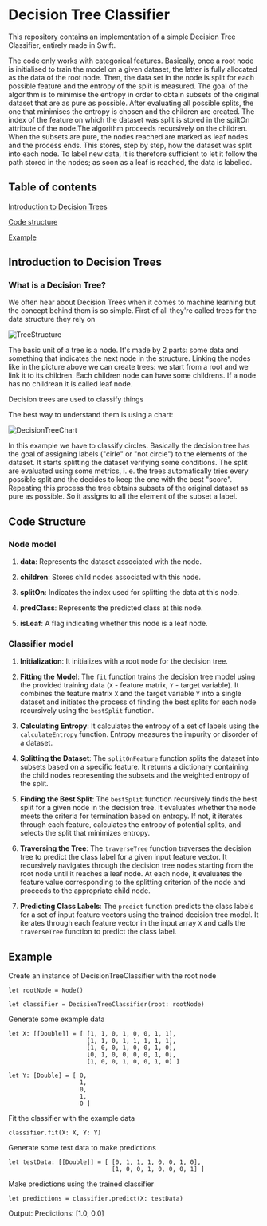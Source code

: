 # Decision Tree Classifier
This repository contains an implementation of a simple Decision Tree Classifier, entirely made in Swift.

The code only works with categorical features. Basically, once a root node is initialised to train the model on a given dataset, the latter is fully allocated as the data of the root node. Then, the data set in the node is split for each possible feature and the entropy of the split is measured. The goal of the algorithm is to minimise the entropy in order to obtain subsets of the original dataset that are as pure as possible. After evaluating all possible splits, the one that minimises the entropy is chosen and the children are created. The index of the feature on which the dataset was split is stored in the spiltOn attribute of the node.The algorithm proceeds recursively on the children. When the subsets are pure, the nodes reached are marked as leaf nodes and the process ends. This stores, step by step, how the dataset was split into each node. To label new data, it is therefore sufficient to let it follow the path stored in the nodes; as soon as a leaf is reached, the data is labelled.

## Table of contents
[Introduction to Decision Trees](#introduction-to-decision-trees)

[Code structure](#code-structure)

[Example](#example)

## Introduction to Decision Trees
### What is a Decision Tree?

We often hear about Decision Trees when it comes to machine learning but the concept behind them is so simple. First of all they're called trees for the data structure they rely on

![TreeStructure](https://github.com/lezippo/decisionTreeClassifier/assets/148436988/425fb5b3-1024-4723-a3f8-2950ee6a5844)

The basic unit of a tree is a node. It's made by 2 parts: some data and something that indicates the next node in the structure. 
Linking the nodes like in the picture above we can create trees: we start from a root and we link it to its children. Each children node can have some childrens. If a node has no childrean it is called leaf node.

Decision trees are used to classify things

The best way to understand them is using a chart:

![DecisionTreeChart](https://github.com/lezippo/decisionTreeClassifier/assets/148436988/2e444405-9c4b-4f13-8bdc-00d503597feb)

In this example we have to classify circles. Basically the decision tree has the goal of assigning labels ("cirle" or "not circle") to the elements of the dataset.
It starts splitting the dataset verifying some conditions. The split are evaluated using some metrics, i. e. the trees automatically tries every possible split and the decides to keep the one with the best "score". Repeating this process the tree obtains subsets of the original dataset as pure as possible. So it assigns to all the element of the subset a label.
## Code Structure

### Node model

1. **data**: Represents the dataset associated with the node.

2. **children**: Stores child nodes associated with this node.

3. **splitOn**: Indicates the index used for splitting the data at this node.

4. **predClass**: Represents the predicted class at this node.

5. **isLeaf**: A flag indicating whether this node is a leaf node.

### Classifier model
1. **Initialization**: It initializes with a root node for the decision tree.

2. **Fitting the Model**: The `fit` function trains the decision tree model using the provided training data (`X` - feature matrix, `Y` - target variable). It combines the feature matrix `X` and the target variable `Y` into a single dataset and initiates the process of finding the best splits for each node recursively using the `bestSplit` function.

3. **Calculating Entropy**: It calculates the entropy of a set of labels using the `calculateEntropy` function. Entropy measures the impurity or disorder of a dataset.

4. **Splitting the Dataset**: The `splitOnFeature` function splits the dataset into subsets based on a specific feature. It returns a dictionary containing the child nodes representing the subsets and the weighted entropy of the split.

5. **Finding the Best Split**: The `bestSplit` function recursively finds the best split for a given node in the decision tree. It evaluates whether the node meets the criteria for termination based on entropy. If not, it iterates through each feature, calculates the entropy of potential splits, and selects the split that minimizes entropy.

6. **Traversing the Tree**: The `traverseTree` function traverses the decision tree to predict the class label for a given input feature vector. It recursively navigates through the decision tree nodes starting from the root node until it reaches a leaf node. At each node, it evaluates the feature value corresponding to the splitting criterion of the node and proceeds to the appropriate child node.

7. **Predicting Class Labels**: The `predict` function predicts the class labels for a set of input feature vectors using the trained decision tree model. It iterates through each feature vector in the input array `X` and calls the `traverseTree` function to predict the class label.

## Example


Create an instance of DecisionTreeClassifier with the root node
```
let rootNode = Node()

let classifier = DecisionTreeClassifier(root: rootNode)
```   
Generate some example data

```
let X: [[Double]] = [ [1, 1, 0, 1, 0, 0, 1, 1],
                      [1, 1, 0, 1, 1, 1, 1, 1],
                      [1, 0, 0, 1, 0, 0, 1, 0],
                      [0, 1, 0, 0, 0, 0, 1, 0],
                      [1, 0, 0, 1, 0, 0, 1, 0] ]

let Y: [Double] = [ 0,
                    1,
                    0,
                    1,
                    0 ]
```

Fit the classifier with the example data
```
classifier.fit(X: X, Y: Y)
```
   
Generate some test data to make predictions

```
let testData: [[Double]] = [ [0, 1, 1, 1, 0, 0, 1, 0],
                             [1, 0, 0, 1, 0, 0, 0, 1] ]
```
Make predictions using the trained classifier
```
let predictions = classifier.predict(X: testData)
```

Output: Predictions: [1.0, 0.0]


